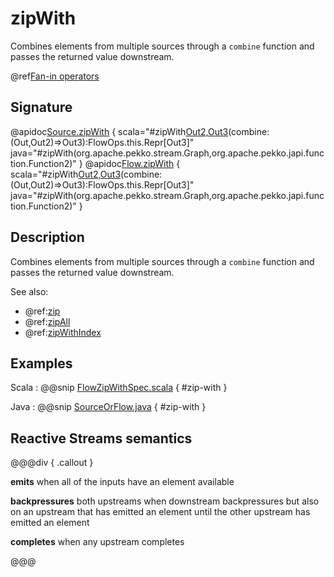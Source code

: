 # zipWith

Combines elements from multiple sources through a `combine` function and passes the returned value downstream.

@ref[Fan-in operators](../index.md#fan-in-operators)

## Signature

@apidoc[Source.zipWith](Source) { scala="#zipWith[Out2,Out3](that:org.apache.pekko.stream.Graph[org.apache.pekko.stream.SourceShape[Out2],_])(combine:(Out,Out2)=&gt;Out3):FlowOps.this.Repr[Out3]" java="#zipWith(org.apache.pekko.stream.Graph,org.apache.pekko.japi.function.Function2)" }
@apidoc[Flow.zipWith](Flow) { scala="#zipWith[Out2,Out3](that:org.apache.pekko.stream.Graph[org.apache.pekko.stream.SourceShape[Out2],_])(combine:(Out,Out2)=&gt;Out3):FlowOps.this.Repr[Out3]" java="#zipWith(org.apache.pekko.stream.Graph,org.apache.pekko.japi.function.Function2)" }


## Description

Combines elements from multiple sources through a `combine` function and passes the
returned value downstream.

See also:

 * @ref:[zip](zip.md)
 * @ref:[zipAll](zipAll.md)
 * @ref:[zipWithIndex](zipWithIndex.md)

## Examples

Scala
:   @@snip [FlowZipWithSpec.scala](/akka-stream-tests/src/test/scala/org/apache/pekko/stream/scaladsl/FlowZipWithSpec.scala) { #zip-with }

Java
:   @@snip [SourceOrFlow.java](/akka-docs/src/test/java/jdocs/stream/operators/SourceOrFlow.java) { #zip-with }

## Reactive Streams semantics

@@@div { .callout }

**emits** when all of the inputs have an element available

**backpressures** both upstreams when downstream backpressures but also on an upstream that has emitted an element until the other upstream has emitted an element

**completes** when any upstream completes

@@@
